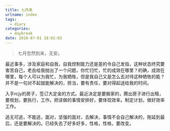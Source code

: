 ```yaml
---
title: 七月来
urlname: index
tags:
  - diary
categories:
  - daybreak
date: 2018-07-01 18:02:03
---
```

<!-- Hexo daybreak git vb.net 健康 博客设置 网络日志 软件列表 魔法书签 -->
<!--![图]() -->
<!--[]() -->

> 七月忽然到来，无安。

<!-- more -->
最近事多，涉及家庭和自我，自我控制能力还是差的令自己发指，这种状态终究要害苦自己，老岳给我抛出了一个问题，你忙归忙，忙的成效在哪里？的确，成效在哪里，每个人可以为我忙，为我牺牲，但是我自己又是怎么去对待这种牺牲的能？并不是一句对不起就能解决的，担当，要有责任，要对得起送给我的时间。

入手rcjy的房子，签订大定金的方式。最近决定是要搬家的，腾出房子进行出租，要规划，要执行，工作。把该做的事情安排好，要体现效率。制定计划，做好效率工作。

逃无可逃，不能逃，面对，坚强的面对，去解决，事情不会自己解决的，拖延到最后，还是要解决的。已经失去了好多好多，性格，性格，要改变。
